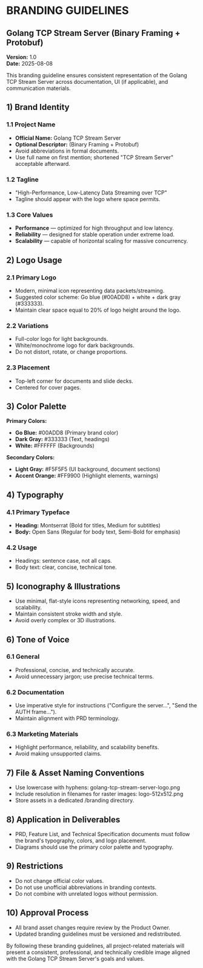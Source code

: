 # BRANDING GUIDELINES
## Golang TCP Stream Server (Binary Framing + Protobuf)

**Version:** 1.0  
**Date:** 2025-08-08  

This branding guideline ensures consistent representation of the Golang TCP Stream Server across documentation, UI (if applicable), and communication materials.

## 1) Brand Identity

### 1.1 Project Name
- **Official Name:** Golang TCP Stream Server
- **Optional Descriptor:** (Binary Framing + Protobuf)
- Avoid abbreviations in formal documents.
- Use full name on first mention; shortened "TCP Stream Server" acceptable afterward.

### 1.2 Tagline
- "High-Performance, Low-Latency Data Streaming over TCP"
- Tagline should appear with the logo where space permits.

### 1.3 Core Values
- **Performance** — optimized for high throughput and low latency.
- **Reliability** — designed for stable operation under extreme load.
- **Scalability** — capable of horizontal scaling for massive concurrency.

## 2) Logo Usage

### 2.1 Primary Logo
- Modern, minimal icon representing data packets/streaming.
- Suggested color scheme: Go blue (#00ADD8) + white + dark gray (#333333).
- Maintain clear space equal to 20% of logo height around the logo.

### 2.2 Variations
- Full-color logo for light backgrounds.
- White/monochrome logo for dark backgrounds.
- Do not distort, rotate, or change proportions.

### 2.3 Placement
- Top-left corner for documents and slide decks.
- Centered for cover pages.

## 3) Color Palette

**Primary Colors:**
- **Go Blue:** #00ADD8 (Primary brand color)
- **Dark Gray:** #333333 (Text, headings)
- **White:** #FFFFFF (Backgrounds)

**Secondary Colors:**
- **Light Gray:** #F5F5F5 (UI background, document sections)
- **Accent Orange:** #FF9900 (Highlight elements, warnings)

## 4) Typography

### 4.1 Primary Typeface
- **Heading:** Montserrat (Bold for titles, Medium for subtitles)
- **Body:** Open Sans (Regular for body text, Semi-Bold for emphasis)

### 4.2 Usage
- Headings: sentence case, not all caps.
- Body text: clear, concise, technical tone.

## 5) Iconography & Illustrations

- Use minimal, flat-style icons representing networking, speed, and scalability.
- Maintain consistent stroke width and style.
- Avoid overly complex or 3D illustrations.

## 6) Tone of Voice

### 6.1 General
- Professional, concise, and technically accurate.
- Avoid unnecessary jargon; use precise technical terms.

### 6.2 Documentation
- Use imperative style for instructions ("Configure the server...", "Send the AUTH frame...").
- Maintain alignment with PRD terminology.

### 6.3 Marketing Materials
- Highlight performance, reliability, and scalability benefits.
- Avoid making unsupported claims.

## 7) File & Asset Naming Conventions

- Use lowercase with hyphens: golang-tcp-stream-server-logo.png
- Include resolution in filenames for raster images: logo-512x512.png
- Store assets in a dedicated /branding directory.

## 8) Application in Deliverables

- PRD, Feature List, and Technical Specification documents must follow the brand's typography, colors, and logo placement.
- Diagrams should use the primary color palette and typography.

## 9) Restrictions

- Do not change official color values.
- Do not use unofficial abbreviations in branding contexts.
- Do not combine with unrelated logos without permission.

## 10) Approval Process

- All brand asset changes require review by the Product Owner.
- Updated branding guidelines must be versioned and redistributed.

By following these branding guidelines, all project-related materials will present a consistent, professional, and technically credible image aligned with the Golang TCP Stream Server's goals and values.